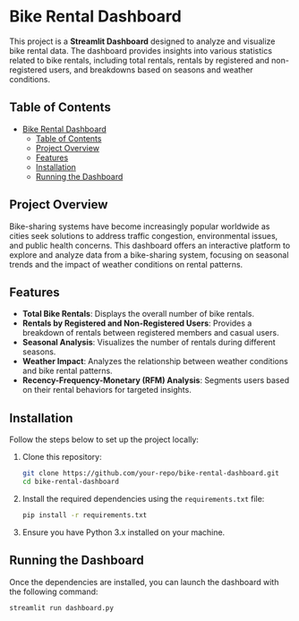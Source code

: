 # Bike Rental Dashboard

This project is a **Streamlit Dashboard** designed to analyze and visualize bike rental data. The dashboard provides insights into various statistics related to bike rentals, including total rentals, rentals by registered and non-registered users, and breakdowns based on seasons and weather conditions.

## Table of Contents

- [Bike Rental Dashboard](#bike-rental-dashboard)
  - [Table of Contents](#table-of-contents)
  - [Project Overview](#project-overview)
  - [Features](#features)
  - [Installation](#installation)
  - [Running the Dashboard](#running-the-dashboard)

## Project Overview

Bike-sharing systems have become increasingly popular worldwide as cities seek solutions to address traffic congestion, environmental issues, and public health concerns. This dashboard offers an interactive platform to explore and analyze data from a bike-sharing system, focusing on seasonal trends and the impact of weather conditions on rental patterns.

## Features

- **Total Bike Rentals**: Displays the overall number of bike rentals.
- **Rentals by Registered and Non-Registered Users**: Provides a breakdown of rentals between registered members and casual users.
- **Seasonal Analysis**: Visualizes the number of rentals during different seasons.
- **Weather Impact**: Analyzes the relationship between weather conditions and bike rental patterns.
- **Recency-Frequency-Monetary (RFM) Analysis**: Segments users based on their rental behaviors for targeted insights.

## Installation

Follow the steps below to set up the project locally:

1. Clone this repository:

    ```bash
    git clone https://github.com/your-repo/bike-rental-dashboard.git
    cd bike-rental-dashboard
    ```

2. Install the required dependencies using the `requirements.txt` file:

    ```bash
    pip install -r requirements.txt
    ```

3. Ensure you have Python 3.x installed on your machine.

## Running the Dashboard

Once the dependencies are installed, you can launch the dashboard with the following command:

```bash
streamlit run dashboard.py